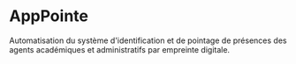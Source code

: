 # AppPointe
Automatisation du système d'identification et de pointage de présences des agents académiques et administratifs par empreinte digitale.
